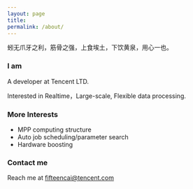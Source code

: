 ```yaml
---
layout: page
title: 
permalink: /about/
---
```

蚓无爪牙之利，筋骨之强，上食埃土，下饮黄泉，用心一也。

### I am

  A developer at Tencent LTD. 
  
  Interested in Realtime，Large-scale, Flexible data processing. 

### More Interests
- MPP computing structure
- Auto job scheduling/parameter search
- Hardware boosting

### Contact me
Reach me at [fifteencai@tencent.com](mailto:fifteencai@tencent.com)
